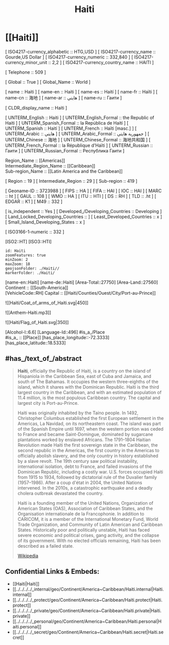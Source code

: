 ﻿---
location:
- 18.5333
- -72.3333
type: Country
tags:
- geo/Country
has_id_wikidata: Q790
SpocWebEntityId: 26920
isDeleted: false
confidential: public
license: "CC BY-SA 4.0"
isReadOnly: false
source: "https://datahub.io/core/country-codes"
cssclasses: Country
publish: true
title: Haiti
linkTitle: 
keywords: 
layout: 
draft: false
publishDate: 
expiryDate: 
aliases:
- Haiti
- Haití
- Haïti
- هايتي
- 海地
- Гаити
- "the Republic of Haiti"
- "la República de Haití"
Languages:
- ht
- fr-HT
flag: "[[_Standards/WikiData/WD~flag of Haiti,102987]]"
instance_of:
- "[[_Standards/WikiData/WD~island country,112099]]"
- "[[_Standards/WikiData/WD~sovereign state,3624078]]"
member_of:
- "[[_Standards/WikiData/WD~Organization of American States,123759]]"
- "[[_Standards/WikiData/WD~Organisation internationale de la Francophonie,134102]]"
- "[[_Standards/WikiData/WD~International Civil Defence Organisation,162656]]"
- "[[_Standards/WikiData/WD~World Meteorological Organization,170424]]"
- "[[_Standards/WikiData/WD~International Bank for Reconstruction and Development,191384]]"
- "[[_Standards/WikiData/WD~Caribbean Community,205995]]"
- "[[_Standards/WikiData/WD~Organisation of African, Caribbean and Pacific States,294278]]"
- "[[_Standards/WikiData/WD~International Telecommunication Union,376150]]"
- "[[_Standards/WikiData/WD~Alliance of Small Island States,496967]]"
- "[[_Standards/WikiData/WD~World Customs Organization,605326]]"
- "[[_Standards/WikiData/WD~International Finance Corporation,656801]]"
- "[[_Standards/WikiData/WD~International Development Association,827525]]"
- "[[_Standards/WikiData/WD~Organisation for the Prohibition of Chemical Weapons,842490]]"
- "[[_Standards/WikiData/WD~International Centre for Settlement of Investment Disputes,899770]]"
- "[[_Standards/WikiData/WD~Multilateral Investment Guarantee Agency,1043527]]"
- "[[_Standards/WikiData/WD~Agency for the Prohibition of Nuclear Weapons in Latin America and the Caribbean,3369762]]"
- "[[_Standards/WikiData/WD~Caribbean Development Bank,3772571]]"
- "[[_Standards/WikiData/WD~Caribbean Disaster Emergency Management Agency,5039374]]"
- "[[_Standards/WikiData/WD~United Nations,1065]]"
- '[[_Standards/WikiData/WD~UNESCO,7809]]'
- "[[_Standards/WikiData/WD~World Health Organization,7817]]"
- "[[_Standards/WikiData/WD~World Trade Organization,7825]]"
- '[[_Standards/WikiData/WD~Interpol,8475]]'
- "[[_Standards/WikiData/WD~Universal Postal Union UPU,17495]]"
contains_the_administrative_territorial_entity:
- '[[_Standards/WikiData/WD~Nippes,125232]]'
- '[[_Standards/WikiData/WD~Nord-Ouest,608361]]'
- '[[_Standards/WikiData/WD~Artibonite,844024]]'
- '[[_Standards/WikiData/WD~Centre,844528]]'
- "[[_Standards/WikiData/WD~Grand'Anse,913231]]"
- '[[_Standards/WikiData/WD~Nord-Est,928694]]'
- '[[_Standards/WikiData/WD~Sud,936704]]'
- '[[_Standards/WikiData/WD~Sud-Est,936717]]'
- '[[_Standards/WikiData/WD~Nord,943932]]'
- '[[_Standards/WikiData/WD~Ouest,1434621]]'
coat_of_arms: "[[_Standards/WikiData/WD~Coat of Arms of Haiti,207701]]"
anthem: "[[_Standards/WikiData/WD~La Dessalinienne,214459]]"
motto: "[[_Standards/WikiData/WD~Liberté, égalité, fraternité,251583]]"
described_by_source:
- "[[_Standards/WikiData/WD~Catholic Encyclopedia,302556]]"
- "[[_Standards/WikiData/WD~1922 Encyclopædia Britannica,15987490]]"
- "[[_Standards/WikiData/WD~Encyclopædia Britannica Ninth Edition,20096917]]"
part_of:
- '[[_Standards/WikiData/WD~Caribbean,664609]]'
- "[[_Standards/WikiData/WD~Latin America,12585]]"
located_in_on_physical_feature: '[[_Standards/WikiData/WD~Caribbean,664609]]'
legislative_body: "[[_Standards/WikiData/WD~Parliament of Haiti,742110]]"
history_of_topic: "[[_Standards/WikiData/WD~history of Haiti,846445]]"
follows: '[[_Standards/WikiData/WD~Saint-Domingue,861551]]'
office_held_by_head_of_government: "[[_Standards/WikiData/WD~Prime Minister of Haiti,1064589]]"
highest_point: "[[_Standards/WikiData/WD~Pic la Selle,1971319]]"
economy_of_topic: "[[_Standards/WikiData/WD~economy of Haiti,1996232]]"
geography_of_topic: "[[_Standards/WikiData/WD~geography of Haiti,2405285]]"
central_bank: "[[_Standards/WikiData/WD~Bank of the Republic of Haiti,2883379]]"
emergency_phone_number:
- '[[_Standards/WikiData/WD~114,2945964]]'
- '[[_Standards/WikiData/WD~116,25648807]]'
- '[[_Standards/WikiData/WD~115,25648805]]'
- '[[_Standards/WikiData/WD~122,25648812]]'
replaces: "[[_Standards/WikiData/WD~Second Empire of Haiti,2979717]]"
demographics_of_topic: "[[_Standards/WikiData/WD~demographics of Haiti,2992378]]"
culture: "[[_Standards/WikiData/WD~culture of Haiti,3244653]]"
office_held_by_head_of_state: "[[_Standards/WikiData/WD~President of Haiti,3290543]]"
language_used:
- "[[_Standards/WikiData/WD~Haitian Vodoun Culture Language,3504239]]"
- '[[_Standards/WikiData/WD~French,150]]'
- "[[_Standards/WikiData/WD~Haitian Creole,33491]]"
Wikimedia_outline: "[[_Standards/WikiData/WD~outline of Haiti,7112283]]"
topic_s_main_Wikimedia_portal: '[[_Standards/WikiData/WD~Portal_Haiti,11215907]]'
Unicode_character: "\U0001F1ED\U0001F1F9"
permanent_duplicated_item:
- '[[_Standards/WikiData/WD~Q13203876,13203876]]'
- '[[_Standards/WikiData/WD~Q111279762,111279762]]'
driving_side: '[[_Standards/WikiData/WD~right,14565199]]'
on_focus_list_of_Wikimedia_project: "[[_Standards/WikiData/WD~WikiProject African diaspora,15304953]]"
executive_body: "[[_Standards/WikiData/WD~Government of Haiti,16146706]]"
maintained_by_WikiProject: "[[_Standards/WikiData/WD~WikiProject Haiti,21830103]]"
electrical_plug_type:
- "[[_Standards/WikiData/WD~NEMA 1-15,24288454]]"
- "[[_Standards/WikiData/WD~NEMA 5-15,24288456]]"
locator_map_image:
- "http://commons.wikimedia.org/wiki/Special:FilePath/Haiti%20%28orthographic%20projection%29.svg"
- "http://commons.wikimedia.org/wiki/Special:FilePath/LocationHaiti.svg"
has_characteristic: "[[_Standards/WikiData/WD~partly free country,47185145]]"
located_in_time_zone:
- '[[_Standards/WikiData/WD~America_Port-au-Prince,63286064]]'
- '[[_Standards/WikiData/WD~UTC−05_00,5390]]'
open_data_portal: "[[_Standards/WikiData/WD~Haiti Open Data,97073478]]"
head_of_state: "[[_Standards/WikiData/WD~Transitional Presidential Council,124846311]]"
head_of_government: "[[_Standards/WikiData/WD~Alix Didier Fils-Aimé,131140314]]"
geoshape: "http://commons.wikimedia.org/data/main/Data:Haiti.map"
page_banner: "http://commons.wikimedia.org/wiki/Special:FilePath/Canaan%20%28Haiti%29%20banner.jpg"
pronunciation_audio:
- "http://commons.wikimedia.org/wiki/Special:FilePath/Lb-Haiti.ogg"
- "http://commons.wikimedia.org/wiki/Special:FilePath/LL-Q7913%20%28ron%29-KlaudiuMihaila-Haiti.wav"
country_calling_code: +509
Dewey_Decimal_Classification: 2--7294
demonym:
- Háítíoch
- هايتية
- هايتي
- haitiana
- haitianu
- হাইতিয়
- Haitianerin
- Haïtienne
- האיטית
- Haitiano
- haitiana
- haitiane
- haitiani
- haitiano
- aitian
- Haitańczyk
- haitian
- haitiană
- haitieni
- гаїтянин
- гаїтянка
- haitian
- haitiana
- haitiane
- haitiani
- Haitiyänan
- هايتية
- هايتيات
- هايتيين
- Haitijec
- Haitijka
- هايتي
- Haitian
- هايتيون
- Haitianer
- Haïtien
- гаитяне
- гаїтяни
- האיטי
coordinates_of_northernmost_point: "Point(-72.8 20.08)"
diplomatic_relation:
- '[[_Standards/WikiData/WD~Chile,298]]'
- '[[_Standards/WikiData/WD~Venezuela,717]]'
- "[[_Standards/WikiData/WD~Dominican Republic,786]]"
- '[[_Standards/WikiData/WD~Israel,801]]'
- '[[_Standards/WikiData/WD~Taiwan,865]]'
- '[[_Standards/WikiData/WD~Bangladesh,902]]'
- '[[_Standards/WikiData/WD~Canada,16]]'
- "[[_Standards/WikiData/WD~United States,30]]"
- '[[_Standards/WikiData/WD~Mexico,96]]'
- '[[_Standards/WikiData/WD~France,142]]'
- '[[_Standards/WikiData/WD~Brazil,155]]'
- '[[_Standards/WikiData/WD~Germany,183]]'
shares_border_with:
- "[[_Standards/WikiData/WD~Dominican Republic,786]]"
- "[[_Standards/WikiData/WD~Turks and Caicos Islands,18221]]"
- "[[_Standards/WikiData/WD~United States,30]]"
country: '[[_Standards/WikiData/WD~Haiti,790]]'
lowest_point: "[[_Standards/WikiData/WD~Caribbean Sea,1247]]"
continent: "[[_Standards/WikiData/WD~North America,49]]"
official_language:
- '[[_Standards/WikiData/WD~French,150]]'
- "[[_Standards/WikiData/WD~Haitian Creole,33491]]"
VAT_rate: 10
compulsory_education_minimum_age_: 6
unemployment_rate: 7
mains_voltage: 110
compulsory_education_maximum_age_: 11
marriageable_age: 18
BTI_Status_Index:
- 3.4
- 3.5
- 3.28
- 3.34
- 3.46
- 3.58
- 3.59
- 4.08
- 4.47
BTI_Governance_Index:
- 4.5
- 2.85
- 2.94
- 3.34
- 3.37
- 3.39
- 3.44
- 3.51
- 4.75
capital: '[[_Standards/WikiData/WD~Port-au-Prince,34261]]'
top-level_Internet_domain: '[[_Standards/WikiData/WD~.ht,41110]]'
Inequality-adjusted_Human_Development_Index: 0.327
Happy_Planet_Index_score: 38.2
Gini_coefficient: 41.1
Democracy_Index: 4.22
Human_Development_Index: 0.535
death_rate:
- 8.48
- 7.953
- 8.176
- 8.676
area: 27750
total_fertility_rate: 3.033
maritime_identification_digits: 336
life_expectancy: 63.33
ISO_3166-1_numeric_code: 332
M49_code: 332
IAB_code: 1313
licence_plate_code: RH
birth_rate:
- 23.146
- 23.498
- 23.936
- 24.304
OmegaWiki_Defined_Meaning: 5750
rural_population:
- 4812100
- 4770701
- 4851974
- 4889165
mobile_country_code: 372
FIPS_10-4_countries_and_regions_: HA
CIVICUS_Monitor_country_entry: haiti
subreddit: haiti
GitHub_topic: haiti
IPA_transcription: "hɑ'ɪtɪ"
Krugosvet_article: strany_mira/GAITI.html
MeSH_tree_code:
- Z01.107.084.900.425
- Z01.639.880.425
motto_text:
- "Experience It!"
- "Profa fo!"
- "L'Union fait la force"
official_name:
- "la République d’Haïti"
- Ayiti
- Haïti
native_label:
- Ayiti
- Ayiti
short_name:
- "\U0001F1ED\U0001F1F9"
- Гаити
coordinate_location: "Point(-72.8 19.0)"
image: "http://commons.wikimedia.org/wiki/Special:FilePath/ISS020-E-43300%20-%20View%20of%20Haiti.jpg"
nominal_GDP:
- 20877414952
- 20253551885
ISNI: 000000040466965X
coordinates_of_westernmost_point: "Point(-74.45 18.49)"
PM20_geo_code: E25
INSEE_countries_and_foreign_territories_code: 99410
ISO_3166-1_alpha-3_code: HTI
ITU_letter_code: HTI
female_population:
- 5625310
- 5701407
- 5774718
- 5846285
male_population:
- 5672850
- 5738710
- 5535128
- 5605395
coat_of_arms_image: "http://commons.wikimedia.org/wiki/Special:FilePath/Coat%20of%20arms%20of%20Haiti.svg"
coordinates_of_southernmost_point: "Point(-73.87266 18.02188)"
IOC_country_code: HAI
ISO_3166-1_alpha-2_code: HT
WIPO_ST_3: HT
flag_image: "http://commons.wikimedia.org/wiki/Special:FilePath/Flag%20of%20Haiti.svg"
urban_population:
- 6271273
- 6454827
- 6635469
- 6814295
population: 10981229
Commons_category: Haiti
hashtag: Haiti
official_website: "http://primature.gouv.ht/"
U_S_National_Archives_Identifier: 10044783
coordinates_of_easternmost_point: "Point(-71.62183 19.20649)"
inception: "1804-01-01T00:00:00Z"
---

# [[Haiti]] 

[	ISO4217-currency_alphabetic	 :: HTG,USD ] 
[	ISO4217-currency_name	 :: Gourde,US Dollar ] 
[	ISO4217-currency_numeric	 :: 332,840 ] 
[	ISO4217-currency_minor_unit	 :: 2,2 ] 
[	ISO4217-currency_country_name	 :: HAITI ] 

[	Telephone	 :: 509 ] 

[	Global	 :: True ] 
[	Global_Name	 :: World ] 

[	name	 :: Haiti ] 
[	name-en	 :: Haiti ] 
[	name-es	 :: Haití ] 
[	name-fr	 :: Haïti ] 
[	name-cn	 :: 海地 ] 
[	name-ar	 :: هايتي ] 
[	name-ru	 :: Гаити ] 

[	CLDR_display_name	 :: Haiti ] 

[	UNTERM_English	 :: Haiti ] 
[	UNTERM_English_Formal	 :: the Republic of Haiti ] 
[	UNTERM_Spanish_Formal	 :: la República de Haití ] 
[	UNTERM_Spanish	 :: Haití ] 
[	UNTERM_French	 :: Haïti [masc.] ] 
[	UNTERM_Arabic	 :: هايتي ] 
[	UNTERM_Arabic_Formal	 :: جمهورية هايتي ] 
[	UNTERM_Chinese	 :: 海地 ] 
[	UNTERM_Chinese_Formal	 :: 海地共和国 ] 
[	UNTERM_French_Formal	 :: la République d'Haïti ] 
[	UNTERM_Russian	 :: Гаити ] 
[	UNTERM_Russian_Formal	 :: Республика Гаити ] 

Region_Name ::  [[Americas]]  
Intermediate_Region_Name ::  [[Caribbean]]  
Sub-region_Name ::  [[Latin America and the Caribbean]] 

[	Region	 :: 19 ] 
[	Intermediate_Region	 :: 29 ] 
[	Sub-region	 :: 419 ] 

[	Geoname-ID	 :: 3723988 ] 
[	FIPS	 :: HA ] 
[	FIFA	 :: HAI ] 
[	IOC	 :: HAI ] 
[	MARC	 :: ht ] 
[	GAUL	 :: 108 ] 
[	WMO	 :: HA ] 
[	ITU	 :: HTI ] 
[	DS	 :: RH ] 
[	TLD	 :: .ht ] 
[	EDGAR	 :: K1 ] 
[	M49	 :: 332 ] 

[	is_independent	 :: Yes ] 
[	Developed_/Developing_Countries	 :: Developing ] 
[	Land_Locked_Developing_Countries	 ::  ] 
[	Least_Developed_Countries	 :: x ] 
[	Small_Island_Developing_States	 :: x ] 

[	ISO3166-1-numeric	 :: 332 ] 



[ISO2::HT] 
[ISO3::HTI] 
```leaflet
id: Haiti
zoomFeatures: true 
minZoom: 2 
maxZoom: 18
geojsonFolder: ./Haiti//
markerFolder: ./Haiti/
```

[name-en::Haiti] 
[name-de::Haiti] 
[Area-Total::27750] 
[Area-Land::27560] 
Continent :: [[South-America]]  
[VehicleCode::RH] 
Capital :: [[Haiti/Counties/Ouest/City/Port-au-Prince]]  

![[Haiti/Coat_of_arms_of_Haiti.svg|450]] 

![[Anthem-Haiti.mp3]] 

![[Haiti/Flag_of_Haiti.svg|350]] 

[Alcohol-l::6.6] 
[Language-Id::496] 
#is_a_/Place  
#is_a_ :: [[Place]] 
[has_place_longitude::-72.3333] 
[has_place_latitude::18.5333] 


## #has_/text_of_/abstract 

> **Haiti**, officially the Republic of Haiti, is a country on the island of Hispaniola in the Caribbean Sea, east of Cuba and Jamaica, and south of The Bahamas. It occupies the western three-eighths of the island, which it shares with the Dominican Republic. Haiti is the third largest country in the Caribbean, and with an estimated population of 11.4 million, is the most populous Caribbean country. The capital and largest city is Port-au-Prince.
>
> Haiti was originally inhabited by the Taíno people. In 1492, Christopher Columbus established the first European settlement in the Americas, La Navidad, on its northeastern coast. The island was part of the Spanish Empire until 1697, when the western portion was ceded to France and became Saint-Domingue, dominated by sugarcane plantations worked by enslaved Africans. The 1791–1804 Haitian Revolution made Haiti the first sovereign state in the Caribbean, the second republic in the Americas, the first country in the Americas to officially abolish slavery, and the only country in history established by a slave revolt. The 19th century saw political instability, international isolation, debt to France, and failed invasions of the Dominican Republic, including a costly war. U.S. forces occupied Haiti from 1915 to 1934, followed by dictatorial rule of the Duvalier family (1957–1986). After a coup d'état in 2004, the United Nations intervened. In the 2010s, a catastrophic earthquake and a deadly cholera outbreak devastated the country.
>
> Haiti is a founding member of the United Nations, Organization of American States (OAS), Association of Caribbean States, and the Organisation internationale de la Francophonie. In addition to CARICOM, it is a member of the International Monetary Fund, World Trade Organization, and Community of Latin American and Caribbean States. Historically poor and politically unstable, Haiti has faced severe economic and political crises, gang activity, and the collapse of its government. With no elected officials remaining, Haiti has been described as a failed state.
>
> [Wikipedia](https://en.wikipedia.org/wiki/Haiti) 

## Confidential Links & Embeds: 
- [[Haiti|Haiti]] 
- [[../../../../_internal/geo/Continent/America~Caribbean/Haiti.internal|Haiti.internal]] 
- [[../../../../_protect/geo/Continent/America~Caribbean/Haiti.protect|Haiti.protect]] 
- [[../../../../_private/geo/Continent/America~Caribbean/Haiti.private|Haiti.private]] 
- [[../../../../_personal/geo/Continent/America~Caribbean/Haiti.personal|Haiti.personal]] 
- [[../../../../_secret/geo/Continent/America~Caribbean/Haiti.secret|Haiti.secret]] 
